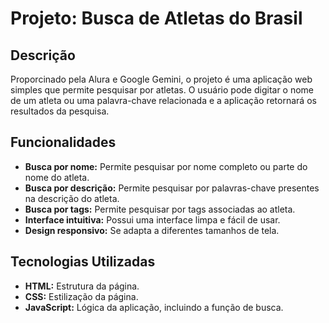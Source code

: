 # Projeto: Busca de Atletas do Brasil

## Descrição
Proporcinado pela Alura e Google Gemini, o projeto é uma aplicação web simples que permite pesquisar por atletas. O usuário pode digitar o nome de um atleta ou uma palavra-chave relacionada e a aplicação retornará os resultados da pesquisa.

## Funcionalidades
* **Busca por nome:** Permite pesquisar por nome completo ou parte do nome do atleta.
* **Busca por descrição:** Permite pesquisar por palavras-chave presentes na descrição do atleta.
* **Busca por tags:** Permite pesquisar por tags associadas ao atleta.
* **Interface intuitiva:** Possui uma interface limpa e fácil de usar.
* **Design responsivo:** Se adapta a diferentes tamanhos de tela.

## Tecnologias Utilizadas
* **HTML:** Estrutura da página.
* **CSS:** Estilização da página.
* **JavaScript:** Lógica da aplicação, incluindo a função de busca.
